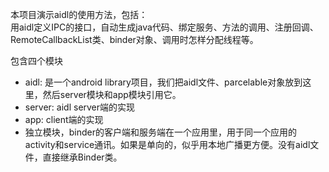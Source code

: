 本项目演示aidl的使用方法，包括：  
用aidl定义IPC的接口，自动生成java代码、绑定服务、方法的调用、注册回调、RemoteCallbackList类、binder对象、调用时怎样分配线程等。

包含四个模块  
* aidl: 是一个android library项目，我们把aidl文件、parcelable对象放到这里，然后server模块和app模块引用它。  
* server: aidl server端的实现
* app: client端的实现
* 独立模块，binder的客户端和服务端在一个应用里，用于同一个应用的activity和service通讯。如果是单向的，似乎用本地广播更方便。没有aidl文件，直接继承Binder类。

